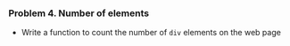 ### Problem 4. Number of elements
*	Write a function to count the number of `div` elements on the web page

